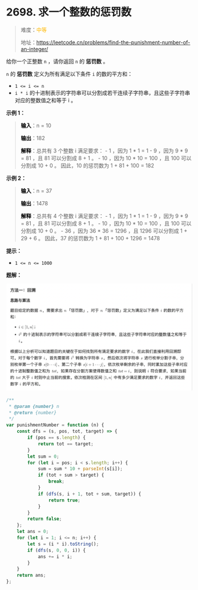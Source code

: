 # 2698. 求一个整数的惩罚数

> 难度：<span style="color: #ffb800; font-weight: 500">中等</span>
>
> 地址：https://leetcode.cn/problems/find-the-punishment-number-of-an-integer/

给你一个正整数 `n` ，请你返回 `n` 的 **惩罚数** 。

`n` 的 **惩罚数** 定义为所有满足以下条件 `i` 的数的平方和：

-   `1 <= i <= n`
-   `i * i` 的十进制表示的字符串可以分割成若干连续子字符串，且这些子字符串对应的整数值之和等于 i 。

**示例 1：**

> **<font color=#000>输入</font>**：n = 10
>
> **<font color=#000>输出</font>**：182
>
> **<font color=#000>解释</font>**：总共有 3 个整数 i 满足要求：
> \- 1 ，因为 1 \* 1 = 1
> \- 9 ，因为 9 \* 9 = 81 ，且 81 可以分割成 8 + 1 。
> \- 10 ，因为 10 \* 10 = 100 ，且 100 可以分割成 10 + 0 。
> 因此，10 的惩罚数为 1 + 81 + 100 = 182

**示例 2：**

> **<font color=#000>输入</font>**：n = 37
>
> **<font color=#000>输出</font>**：1478
>
> **<font color=#000>解释</font>**：总共有 4 个整数 i 满足要求：
> \- 1 ，因为 1 \* 1 = 1
> \- 9 ，因为 9 \* 9 = 81 ，且 81 可以分割成 8 + 1 。
> \- 10 ，因为 10 \* 10 = 100 ，且 100 可以分割成 10 + 0 。
> \- 36 ，因为 36 \* 36 = 1296 ，且 1296 可以分割成 1 + 29 + 6 。
> 因此，37 的惩罚数为 1 + 81 + 100 + 1296 = 1478

**提示：**

-   `1 <= n <= 1000`

**题解：**

![idea](../public/algorithm/idea.png)

```js
/**
 * @param {number} n
 * @return {number}
 */
var punishmentNumber = function (n) {
    const dfs = (s, pos, tot, target) => {
        if (pos == s.length) {
            return tot == target;
        }
        let sum = 0;
        for (let i = pos; i < s.length; i++) {
            sum = sum * 10 + parseInt(s[i]);
            if (tot + sum > target) {
                break;
            }
            if (dfs(s, i + 1, tot + sum, target)) {
                return true;
            }
        }
        return false;
    };
    let ans = 0;
    for (let i = 1; i <= n; i++) {
        let s = (i * i).toString();
        if (dfs(s, 0, 0, i)) {
            ans += i * i;
        }
    }
    return ans;
};
```
